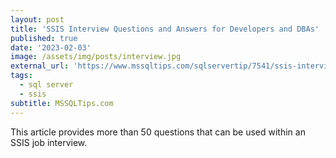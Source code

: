```yaml
---
layout: post
title: 'SSIS Interview Questions and Answers for Developers and DBAs'
published: true
date: '2023-02-03'
image: /assets/img/posts/interview.jpg
external_url: 'https://www.mssqltips.com/sqlservertip/7541/ssis-interview-questions-answers/?utm_source=HadiFadlallah'
tags:
  - sql server
  - ssis
subtitle: MSSQLTips.com
---
```

This article provides more than 50 questions that can be used within an SSIS job interview.
